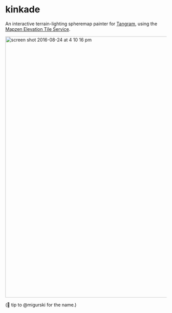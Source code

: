 # kinkade

An interactive terrain-lighting spheremap painter for [Tangram](http://github.com/tangrams/tangram), using the [Mapzen Elevation Tile Service](https://mapzen.com/blog/elevation/).

<img width="813" alt="screen shot 2016-08-24 at 4 10 16 pm" src="https://cloud.githubusercontent.com/assets/459970/17946202/56059958-6a15-11e6-86c0-09560f50b679.png">

(🎩 tip to @migurski for the name.)

